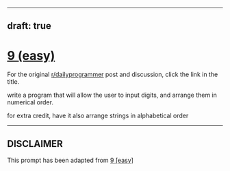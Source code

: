 ---
draft: true
----

# [9 (easy)](https://www.reddit.com/r/dailyprogrammer/comments/pu1rf/2172012_challenge_9_easy/)

For the original [r/dailyprogrammer](https://www.reddit.com/r/dailyprogrammer/) post and discussion, click the link in the title.

write a program that will allow the user to input digits, and arrange them in numerical order.

for extra credit, have it also arrange strings in alphabetical order


----
## **DISCLAIMER**
This prompt has been adapted from [9 [easy]](https://www.reddit.com/r/dailyprogrammer/comments/pu1rf/2172012_challenge_9_easy/
)
